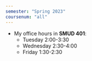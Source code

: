 ```yaml
---
semester: "Spring 2023"
coursenum: "all"
---
```

* My office hours in **SMUD 401**: 
    * Tuesday 2:00-3:30
    * Wednesday 2:30-4:00
    * Friday 1:30-2:30
